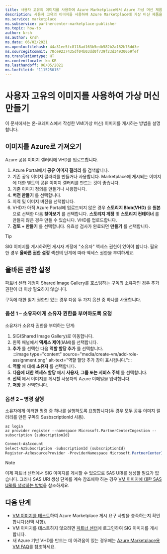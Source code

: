 ```yaml
---
title: 사용자 고유의 이미지를 사용하여 Azure Marketplace에서 Azure 가상 머신 제품 만들기
description: 사용자 고유의 이미지를 사용하여 Azure Marketplace에 가상 머신 제품을 게시합니다.
ms.service: marketplace
ms.subservice: partnercenter-marketplace-publisher
ms.topic: how-to
author: krsh
ms.author: krsh
ms.date: 06/02/2021
ms.openlocfilehash: 44a31ee5fc8118ad163b5edb582b2a182b75dd3e
ms.sourcegitcommit: 70ce9237435df04b03dd0f739f23d34930059fef
ms.translationtype: HT
ms.contentlocale: ko-KR
ms.lasthandoff: 06/05/2021
ms.locfileid: "111525015"
---
```

# <a name="create-a-virtual-machine-using-your-own-image"></a>사용자 고유의 이미지를 사용하여 가상 머신 만들기

이 문서에서는 온-프레미스에서 작성한 VM(가상 머신) 이미지를 게시하는 방법을 설명합니다.

## <a name="bring-your-image-into-azure"></a>이미지를 Azure로 가져오기

Azure 공유 이미지 갤러리에 VHD를 업로드합니다.

1. Azure Portal에서 **공유 이미지 갤러리** 를 검색합니다.
2. 기존 공유 이미지 갤러리를 만들거나 사용합니다. Marketplace에 게시되는 이미지에 대한 별도의 공유 이미지 갤러리를 만드는 것이 좋습니다.
3. 기존 이미지 정의를 만들거나 사용합니다.
4. **버전 만들기** 를 선택합니다.
5. 지역 및 이미지 버전을 선택합니다.
6. VHD가 아직 Azure Portal에 업로드되지 않은 경우 **스토리지 Blob(VHD)** 을 **원본** 으로 선택한 다음 **찾아보기** 를 선택합니다. **스토리지 계정** 및 **스토리지 컨테이너** 를 만들지 않은 경우 만들 수 있습니다. VHD를 업로드합니다.
7. **검토 + 만들기** 를 선택합니다. 유효성 검사가 완료되면 **만들기** 를 선택합니다.

> [!TIP]
> SIG 이미지를 게시하려면 게시자 계정에 "소유자" 액세스 권한이 있어야 합니다. 필요한 경우 **올바른 권한 설정** 섹션의 단계에 따라 액세스 권한을 부여하세요.

## <a name="set-the-right-permissions"></a>올바른 권한 설정

파트너 센터 계정이 Shared Image Gallery를 호스팅하는 구독의 소유자인 경우 추가 권한이 더 이상 필요하지 않습니다.

구독에 대한 읽기 권한만 있는 경우 다음 두 가지 옵션 중 하나를 사용합니다.

### <a name="option-one--ask-the-owner-to-grant-owner-permission"></a>옵션 1 – 소유자에게 소유자 권한을 부여하도록 요청

소유자가 소유자 권한을 부여하는 단계:

1. SIG(Shared Image Gallery)로 이동합니다.
2. 왼쪽 패널에서 **액세스 제어**(IAM)를 선택합니다.
3. **추가** 를 선택한 다음 **역할 할당 추가** 를 선택합니다.<br>
    :::image type="content" source="media/create-vm/add-role-assignment.png" alt-text="역할 할당 추가 창이 표시됩니다.":::
1. **역할** 에 대해 **소유자** 를 선택합니다.
1. **다음에 대한 액세스 할당** 에서 **사용자, 그룹 또는 서비스 주체** 를 선택합니다.
1. **선택** 에서 이미지를 게시할 사용자의 Azure 이메일을 입력합니다.
1. **저장** 을 선택합니다.

### <a name="option-two--run-a-command"></a>옵션 2 – 명령 실행

소유자에게 이러한 명령 중 하나를 실행하도록 요청합니다(두 경우 모두 공유 이미지 갤러리를 만든 구독의 SusbscriptionId 사용).

```azurecli
az login
az provider register --namespace Microsoft.PartnerCenterIngestion --subscription {subscriptionId}
```
 
```powershell
Connect-AzAccount
Select-AzSubscription -SubscriptionId {subscriptionId}
Register-AzResourceProvider -ProviderNamespace Microsoft.PartnerCenterIngestion
```

> [!NOTE]
> 이제 파트너 센터에서 SIG 이미지를 게시할 수 있으므로 SAS URI를 생성할 필요가 없습니다. 그러나 SAS URI 생성 단계를 계속 참조해야 하는 경우 [VM 이미지에 대한 SAS URI를 생성하는 방법](azure-vm-get-sas-uri.md)을 참조하세요.

## <a name="next-steps"></a>다음 단계

- [VM 이미지를 테스트](azure-vm-image-test.md)하여 Azure Marketplace 게시 요구 사항을 충족하는지 확인합니다(선택 사항).
- VM 이미지를 테스트하지 않으려면 [파트너 센터](https://partner.microsoft.com/)에 로그인하여 SIG 이미지를 게시합니다.
- 새 Azure 기반 VHD를 만드는 데 어려움이 있는 경우에는 [Azure Marketplace용 VM FAQ](azure-vm-create-faq.md)를 참조하세요.

